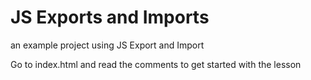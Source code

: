 # JS Exports and Imports
 an example project using JS Export and Import

Go to index.html and read the comments to get started with the lesson